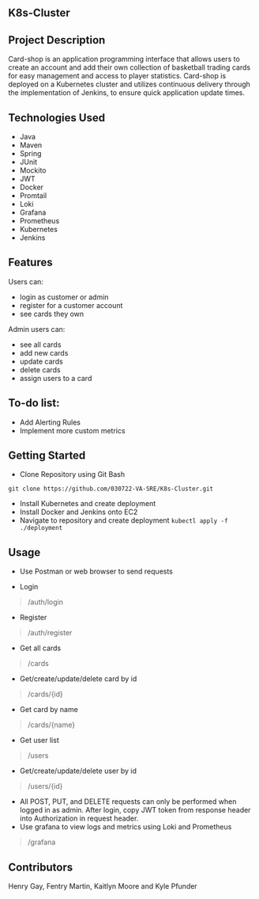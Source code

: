 ## K8s-Cluster
## Project Description
Card-shop is an application programming interface that allows users to create an account and add their own collection of basketball trading cards for easy management and access to player statistics. Card-shop is deployed on a Kubernetes cluster and utilizes continuous delivery through the implementation of Jenkins, to ensure quick application update times.

## Technologies Used
- Java
- Maven
- Spring
- JUnit
- Mockito
- JWT
- Docker
- Promtail
- Loki
- Grafana
- Prometheus
- Kubernetes
- Jenkins

## Features
Users can: 
   - login as customer or admin
   - register for a customer account
   - see cards they own

Admin users can: 
   - see all cards
   - add new cards
   - update cards
   - delete cards
   - assign users to a card

## To-do list:
- Add Alerting Rules
- Implement more custom metrics

## Getting Started
- Clone Repository using Git Bash

`git clone https://github.com/030722-VA-SRE/K8s-Cluster.git`

- Install Kubernetes and create deployment
- Install Docker and Jenkins onto EC2 
- Navigate to repository and create deployment
   `kubectl apply -f ./deployment`

## Usage
- Use Postman or web browser to send requests 
* Login
> /auth/login
* Register
> /auth/register
* Get all cards
> /cards
* Get/create/update/delete card by id
> /cards/{id}
* Get card by name
> /cards/{name}
* Get user list
> /users
* Get/create/update/delete user by id
> /users/{id}
* All POST, PUT, and DELETE requests can only be performed when logged in as admin. After login, copy JWT token from response header into Authorization in request header.
* Use grafana to view logs and metrics using Loki and Prometheus
> /grafana

## Contributors
Henry Gay, Fentry Martin, Kaitlyn Moore and Kyle Pfunder
